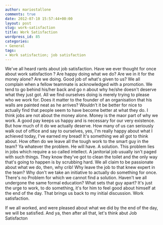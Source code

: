 ```yaml
---
author: mariostallone
comments: true
date: 2012-07-10 15:57:44+00:00
layout: post
slug: work-satisfaction
title: Work Satisfaction
wordpress_id: 85
categories:
- General
tags:
- Work satisfaction; job satisfaction
---
```


We've all heard rants about job satisfaction. Have we ever thought for once about work satisfaction ? Are happy doing what we do? Are we in it for the money alone? Are we doing. Good job of what's given to us?
We all complain when a fellow teammate is acknowledged with a promotion. We tend to go behind his/her back and go n about why he/she doesn't deserve what they just got. All we find ourselves doing is merely trying to please who we work for. Does it matter to the founder of an organisation that his walls are painted neat as he arrives? Wouldn't it be better for nice to actually find that people seem to have become better at what they do.
I think jobs are not about the money alone. Money is the maor part of why we work. A good pay keeps us happy and is necessary for our very existence. But how much of it do we actually deserve.
How many of us can seriously walk out of office and say to ourselves, yes, I'm really happy about what I achieved today, I've earned my bread!
It's something we all got to think about. How often do we leave all the tough work to the smart guy in the team? Ya whatever the problem. He will have. A solution. This problem lies in jobs which require a so called intellect. A janitorial job usually isn't paged with such things. They know they've got to clean the toilet and the only way that's going to happen is by scrubbing hard.
We all claim to be passionate about what we do, then, why crib! Why leave the job to that knew expert in the team?
Why don't we take an initiative to actually do something for once. There's no 
Problem for which we cannot find a solution. Haven't we all undergone the same formal education? What sets that guy apart? 
It's just the urge to work, to do something, it's for him to feel good about himself at the end of the day. 
That brings us back to my initial discussion. Work satisfaction.

If we all worked, and were pleased about what we did by the end of the day, we will be satisfied. And ya, then after all that, let's think abut Job Satisfacton

